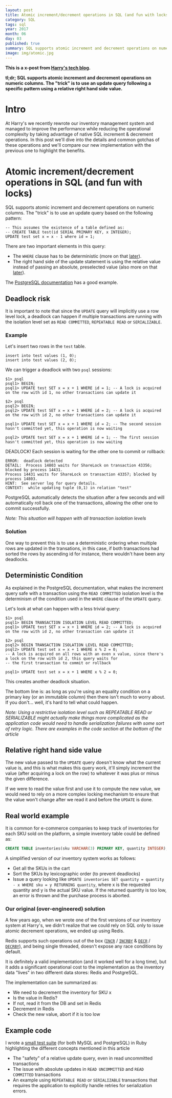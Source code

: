 ```yaml
---
layout: post
title: Atomic increment/decrement operations in SQL (and fun with locks)
category: SQL
tags: sql
year: 2017
month: 06
day: 03
published: true
summary: SQL supports atomic increment and decrement operations on numeric columns. The "trick" is to use an update query following a specific pattern using a relative right hand side value.
image: img/atomic.jpg
---
```


**This is a x-post from [Harry's tech blog](http://engineering.harrys.com/2017/06/28/atomic-operations-in-sql.html).**

**tl;dr; SQL supports atomic increment and decrement operations on numeric columns. The "trick" is to use an update
query following a specific pattern using a relative right hand side value.**

# Intro

At Harry's we recently rewrote our inventory management system and managed to improve the performance while reducing the
operational complexity by taking advantage of native SQL increment & decrement operations.
In this post we'll dive into the details and common gotchas of these operations and we'll compare our new
implementation with the previous one to highlight the benefits.

# Atomic increment/decrement operations in SQL (and fun with locks)

SQL supports atomic increment and decrement operations on numeric columns. The "trick" is to use an update query based
on the following pattern:

```
-- This assumes the existence of a table defined as:
-- CREATE TABLE test(id SERIAL PRIMARY KEY, x INTEGER);
UPDATE test set x = x - 1 where id = 1;
```

There are two important elements in this query:

- The `WHERE` clause has to be deterministic (more on that [later](#condition)).
- The right hand side of the update statement is using the relative value instead of passing an absolute, preselected
  value (also more on that [later](#rhs)).

The [PostgreSQL documentation](https://www.postgresql.org/docs/9.6/static/transaction-iso.html#XACT-READ-COMMITTED) has
a good example.

## Deadlock risk

It is important to note that since the `UPDATE` query will implicitly use a row level lock, a deadlock can happen if
multiple transactions are running with the isolation level set as `READ COMMITTED`, `REPEATABLE READ` or `SERIALIZABLE`.

### Example

Let's insert two rows in the `test` table.

~~~
insert into test values (1, 0);
insert into test values (2, 0);
~~~

We can trigger a deadlock with two `psql` sessions:

~~~
$1> psql
psql1> BEGIN;
psql1> UPDATE test SET x = x + 1 WHERE id = 1; -- A lock is acquired on the row with id 1, no other transactions can update it
~~~

~~~
$2> psql
psql2> BEGIN;
psql2> UPDATE test SET x = x + 1 WHERE id = 2; -- A lock is acquired on the row with id 2, no other transactions can update it
~~~

~~~
psql1> UPDATE test SET x = x + 1 WHERE id = 2; -- The second session hasn't committed yet, this operation is now waiting
~~~

~~~
psql2> UPDATE test SET x = x + 1 WHERE id = 1; -- The first session hasn't committed yet, this operation is now waiting
~~~

DEADLOCK! Each session is waiting for the other one to commit or rollback:

~~~
ERROR:  deadlock detected
DETAIL:  Process 14803 waits for ShareLock on transaction 43356; blocked by process 14431.
Process 14431 waits for ShareLock on transaction 43357; blocked by process 14803.
HINT:  See server log for query details.
CONTEXT:  while updating tuple (0,1) in relation "test"
~~~

PostgreSQL automatically detects the situation after a few seconds and will automatically roll back one of the
transactions, allowing the other one to commit successfully.

_Note: This situation will happen with all transaction isolation levels_

### Solution

One way to prevent this is to use a deterministic ordering when multiple rows are updated in the transations, in this
case, if both transactions had sorted the rows by ascending id for instance, there wouldn't have been any deadlocks.

## <a id="condition"></a>Deterministic Condition

As explained in the PostgreSQL documentation, what makes the increment query safe with a transaction using the `READ
COMMITTED` isolation level is the determinism of the condition used in the `WHERE` clause of the `UPDATE` query.

Let's look at what can happen with a less trivial query:

~~~
$1> psql
psql1> BEGIN TRANSACTION ISOLATION LEVEL READ COMMITTED;
psql1> UPDATE test SET x = x + 1 WHERE id = 2; -- A lock is acquired on the row with id 2, no other transaction can update it
~~~

~~~
$2> psql
psql2> BEGIN TRANSACTION ISOLATION LEVEL READ COMMITTED;
psql2> UPDATE test set x = x + 1 WHERE x % 2 = 0;
-- A lock is acquired on all rows with an even x value, since there's a lock on the row with id 2, this query waits for
-- the first transaction to commit or rollback
~~~

~~~
psql1> UPDATE test set x = x + 1 WHERE x % 2 = 0;
~~~

This creates another deadlock situation.

The bottom line is: as long as you're using an equality condition on a primary key (or an immutable column) then there
isn't much to worry about. If you don't... well, it's hard to tell what could happen.

_Note: Using a restrictive isolation level such as REPEATABLE READ or SERIALIZABLE might actually make things more
complicated as the application code would need to handle serialization failures with some sort of retry logic. There are
examples in the code section at the bottom of the article_

## <a id="rhs"></a>Relative right hand side value

The new value passed to the `UPDATE` query doesn't know what the current value is, and this is what makes this query
work, it'll simply increment the value (after acquiring a lock on the row) to whatever it was plus or minus the given
difference.

If we were to read the value first and use it to compute the new value, we would need to rely on a more complex locking
mechanism to ensure that the value won't change after we read it and before the `UPDATE` is done.

## Real world example

It is common for e-commerce companies to keep track of inventories for each SKU
sold on the platform, a simple inventory table could be defined as:

```sql
CREATE TABLE inventories(sku VARCHAR(3) PRIMARY KEY, quantity INTEGER);
```

A simplified version of our inventory system works as follows:

- Get all the SKUs in the cart
- Sort the SKUs by lexicographic order (to prevent deadlocks)
- Issue a query looking like `UPDATE inventories SET quantity = quantity - x WHERE sku = y RETURNING quantity`, where x
  is the requested quantity and y is the actual SKU value. If the returned quantity is too low, an error is thrown and
  the purchase process is aborted.

### Our original (over-engineered) solution

A few years ago, when we wrote one of the first versions of our inventory system at Harry's, we didn't realize that we
could rely on SQL only to issue atomic decrement operations, we ended up using Redis.

Redis supports such operations out of the box ([`INCR`](https://redis.io/commands/incr)
/ [`INCRBY`](https://redis.io/commands/incrby) & [`DECR`](https://redis.io/commands/decr)
/ [`DECRBY`](https://redis.io/commands/decrby)), and being single threaded, doesn't expose any race conditions by
default.

It is definitely a valid implementation (and it worked well for a long time), but it adds a significant operational cost
to the implementation as the inventory data "lives" in two different data stores: Redis and PostgreSQL.

The implementation can be summarized as:

- We need to decrement the inventory for SKU x
- Is the value in Redis?
- If not, read it from the DB and set in Redis
- Decrement in Redis
- Check the new value, abort if it is too low

## Example code

I wrote a [small test suite](https://gist.github.com/pjambet/2d1cbf68b0846a04302505367ce42a9e) (for both MySQL and
PostgreSQL) in Ruby highlighting the different concepts mentioned in this article

- The "safety" of a relative update query, even in read uncommitted transactions
- The issue with absolute updates in `READ UNCOMMITTED` and `READ COMMITTED` transactions
- An example using `REPEATABLE READ` or `SERIALIZABLE` transactions that requires the application to explicitly handle
  retries for serialization errors.
